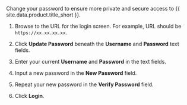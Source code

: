 Change your password to ensure more private and secure access to
{{ site.data.product.title_short }}.

1.  Browse to the URL for the login screen. For example, URL should be `https://xx.xx.xx.xx`.

2.  Click **Update Password** beneath the **Username** and **Password**
    text fields.

3.  Enter your current **Username** and **Password** in the text fields.

4.  Input a new password in the **New Password** field.

5.  Repeat your new password in the **Verify Password** field.

6.  Click **Login**.

